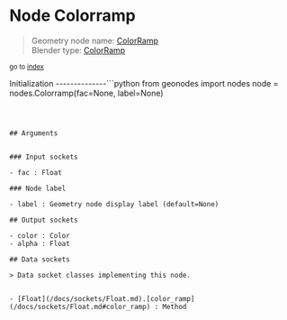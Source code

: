 
# Node Colorramp

> Geometry node name: [ColorRamp](https://docs.blender.org/manual/en/latest/modeling/geometry_nodes/color/color_ramp.html)<br>
  Blender type: [ColorRamp](https://docs.blender.org/api/current/bpy.types.ShaderNodeValToRGB.html)
  
<sub>go to [index](/docs/index.md)</sub>

Initialization
--------------```python
from geonodes import nodes
node = nodes.Colorramp(fac=None, label=None)
```



## Arguments


### Input sockets

- fac : Float

### Node label

- label : Geometry node display label (default=None)

## Output sockets

- color : Color
- alpha : Float

## Data sockets

> Data socket classes implementing this node.
  
  
- [Float](/docs/sockets/Float.md).[color_ramp](/docs/sockets/Float.md#color_ramp) : Method
  
